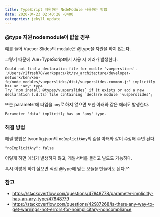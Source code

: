 ```yaml
---
title: TypeScript 지원하는 NodeModule 사용하는 방법
date: 2020-04-23 02:40:28 -0400
categories: jekyll update
---
```


### @type 지원 nodemodule이 없을 경우

예를 들어 Vueper Slides의 module은 @type을 지원을 하지 않는다.

그렇기 때문에 Vue+TypeScript에서 사용 시 에러가 발생한다.

```
Could not find a declaration file for module 'vueperslides'.
'/Users/r2fresh78/workspace/kt/sw_architecture/developer-network/ken/ken-fe/node_modules/vueperslides/dist/vueperslides.common.js' implicitly has an 'any' type.
Try `npm install @types/vueperslides` if it exists or add a new declaration (.d.ts) file containing `declare module 'vueperslides';
```

또는 parameter에 타입을 `any`로 하지 않으면 또한 아래와 같은 에러도 발생한다.

```
Parameter 'data' implicitly has an 'any' type.
```

### 해결 방법

해결 방법은 tsconfig.json의 `noImplicitAny`의 값을 아래와 같이 수정해 주면 된다.

```
"noImplicitAny": false
```

이렇게 하면 에러가 발생하지 않고, 개발서버를 돌리고 빌드도 가능하다.

혹시 이렇게 하기 싫으면 직접 @type에 맞는 모듈을 만들어도 된다.^^

### 참고

- https://stackoverflow.com/questions/47848778/parameter-implicitly-has-an-any-type/47848779
- https://stackoverflow.com/questions/42987268/is-there-any-way-to-get-warnings-not-errors-for-noimplicitany-noncompliance
